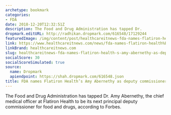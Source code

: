 ```yaml
---
archetype: bookmark
categories:
- FDA
date: 2018-12-20T12:32:51Z
description: The Food and Drug Administration has tapped Dr.
dropmark.editURL: http://radhikan.dropmark.com/616548/17129244
featuredImage: /img/content/post/healthcareitnews-fda-names-flatiron-health-s-amy-abernethy-as-deputy-commissioner.JPG
link: https://www.healthcareitnews.com/news/fda-names-flatiron-health%E2%80%99s-amy-abernethy-deputy-commissioner
linkBrand: healthcareitnews.com
slug: healthcareitnews-fda-names-flatiron-health-s-amy-abernethy-as-deputy-commissioner
socialScore: 30
socialScoreSimulated: true
source:
  name: Dropmark
  apiendpoint: https://shah.dropmark.com/616548.json
title: FDA names Flatiron Health’s Amy Abernethy as deputy commissioner
---
```

The Food and Drug Administration has tapped Dr. Amy Abernethy, the chief medical officer at Flatiron Health to be its next principal deputy commissioner for food and drugs, according to Forbes.

